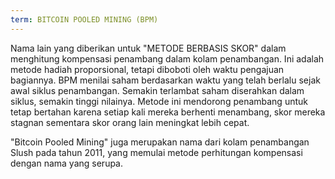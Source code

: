 ```yaml
---
term: BITCOIN POOLED MINING (BPM)
---
```


Nama lain yang diberikan untuk "METODE BERBASIS SKOR" dalam menghitung kompensasi penambang dalam kolam penambangan. Ini adalah metode hadiah proporsional, tetapi diboboti oleh waktu pengajuan bagiannya. BPM menilai saham berdasarkan waktu yang telah berlalu sejak awal siklus penambangan. Semakin terlambat saham diserahkan dalam siklus, semakin tinggi nilainya. Metode ini mendorong penambang untuk tetap bertahan karena setiap kali mereka berhenti menambang, skor mereka stagnan sementara skor orang lain meningkat lebih cepat.

"Bitcoin Pooled Mining" juga merupakan nama dari kolam penambangan Slush pada tahun 2011, yang memulai metode perhitungan kompensasi dengan nama yang serupa.